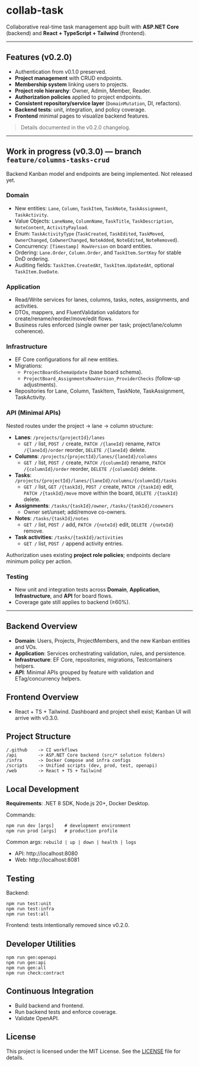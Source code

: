 # collab-task

Collaborative real-time task management app built with **ASP.NET Core** (backend) and **React + TypeScript + Tailwind** (frontend).

---

## Features (v0.2.0)
- Authentication from v0.1.0 preserved.
- **Project management** with CRUD endpoints.
- **Membership system** linking users to projects.
- **Project role hierarchy**: Owner, Admin, Member, Reader.
- **Authorization policies** applied to project endpoints.
- **Consistent repository/service layer** (`DomainMutation`, DI, refactors).
- **Backend tests**: unit, integration, and policy coverage.
- **Frontend** minimal pages to visualize backend features.
> Details documented in the v0.2.0 changelog.  

---

## Work in progress (v0.3.0) — branch `feature/columns-tasks-crud`
Backend Kanban model and endpoints are being implemented. Not released yet.

### Domain
- New entities: `Lane`, `Column`, `TaskItem`, `TaskNote`, `TaskAssignment`, `TaskActivity`.
- Value Objects: `LaneName`, `ColumnName`, `TaskTitle`, `TaskDescription`, `NoteContent`, `ActivityPayload`.
- Enum: `TaskActivityType` (`TaskCreated`, `TaskEdited`, `TaskMoved`, `OwnerChanged`, `CoOwnerChanged`, `NoteAdded`, `NoteEdited`, `NoteRemoved`).
- Concurrency: `[Timestamp] RowVersion` on board entities.
- Ordering: `Lane.Order`, `Column.Order`, and `TaskItem.SortKey` for stable DnD ordering.
- Auditing fields: `TaskItem.CreatedAt`, `TaskItem.UpdatedAt`, optional `TaskItem.DueDate`.

### Application
- Read/Write services for lanes, columns, tasks, notes, assignments, and activities.
- DTOs, mappers, and FluentValidation validators for create/rename/reorder/move/edit flows.
- Business rules enforced (single owner per task; project/lane/column coherence).

### Infrastructure
- EF Core configurations for all new entities.
- Migrations:
  - `ProjectBoardSchemaUpdate` (base board schema).
  - `ProjectBoard_AssignmentsRowVersion_ProviderChecks` (follow-up adjustments).
- Repositories for Lane, Column, TaskItem, TaskNote, TaskAssignment, TaskActivity.

### API (Minimal APIs)
Nested routes under the project → lane → column structure:

- **Lanes**: `/projects/{projectId}/lanes`
  - `GET /` list, `POST /` create, `PATCH /{laneId}` rename, `PATCH /{laneId}/order` reorder, `DELETE /{laneId}` delete.
- **Columns**: `/projects/{projectId}/lanes/{laneId}/columns`
  - `GET /` list, `POST /` create, `PATCH /{columnId}` rename, `PATCH /{columnId}/order` reorder, `DELETE /{columnId}` delete.
- **Tasks**: `/projects/{projectId}/lanes/{laneId}/columns/{columnId}/tasks`
  - `GET /` list, `GET /{taskId}`, `POST /` create, `PATCH /{taskId}` edit,  
    `PATCH /{taskId}/move` move within the board, `DELETE /{taskId}` delete.
- **Assignments**: `/tasks/{taskId}/owner`, `/tasks/{taskId}/coowners`
  - Owner set/unset; add/remove co-owners.
- **Notes**: `/tasks/{taskId}/notes`
  - `GET /` list, `POST /` add, `PATCH /{noteId}` edit, `DELETE /{noteId}` remove.
- **Task activities**: `/tasks/{taskId}/activities`
  - `GET /` list, `POST /` append activity entries.

Authorization uses existing **project role policies**; endpoints declare minimum policy per action.

### Testing
- New unit and integration tests across **Domain**, **Application**, **Infrastructure**, and **API** for board flows.
- Coverage gate still applies to backend (≥60%).

---

## Backend Overview
- **Domain**: Users, Projects, ProjectMembers, and the new Kanban entities and VOs.
- **Application**: Services orchestrating validation, rules, and persistence.
- **Infrastructure**: EF Core, repositories, migrations, Testcontainers helpers.
- **API**: Minimal APIs grouped by feature with validation and ETag/concurrency helpers.

## Frontend Overview
- React + TS + Tailwind. Dashboard and project shell exist; Kanban UI will arrive with v0.3.0.

## Project Structure
```
/.github    -> CI workflows
/api        -> ASP.NET Core backend (src/* solution folders)
/infra      -> Docker Compose and infra configs
/scripts    -> Unified scripts (dev, prod, test, openapi)
/web        -> React + TS + Tailwind
```

## Local Development
**Requirements**: .NET 8 SDK, Node.js 20+, Docker Desktop.

Commands:
```
npm run dev [args]    # development environment
npm run prod [args]   # production profile
```
Common args: `rebuild | up | down | health | logs`

- API: http://localhost:8080  
- Web: http://localhost:8081

## Testing
Backend:
```
npm run test:unit
npm run test:infra
npm run test:all
```
Frontend: tests intentionally removed since v0.2.0.

## Developer Utilities
```
npm run gen:openapi
npm run gen:api
npm run gen:all
npm run check:contract
```

## Continuous Integration
- Build backend and frontend.
- Run backend tests and enforce coverage.
- Validate OpenAPI.

## License
This project is licensed under the MIT License. See the [LICENSE](./LICENSE) file for details.